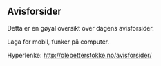 ## Avisforsider

Detta er en gøyal oversikt over dagens avisforsider.

Laga for mobil, funker på computer. 

Hyperlenke:
http://olepetterstokke.no/avisforsider/